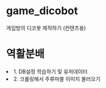 # game_dicobot
게임방의 디코봇 제작하기 (컨텐츠용)

<h1>역활분배</h1>
<li>1. DB설정 학습하기 및 유저데이터</li>
<li>2. 크롤링해서 주류마블 이미지 불러오기</li>
